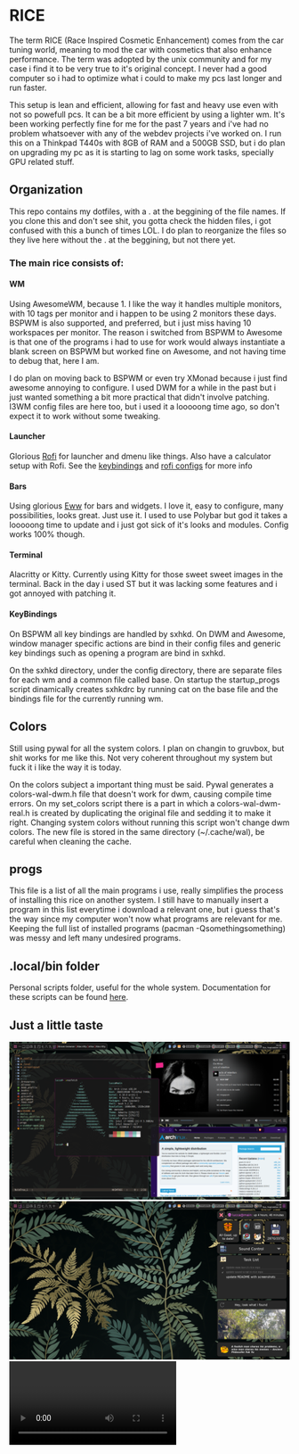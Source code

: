 # RICE

The term RICE (Race Inspired Cosmetic Enhancement) comes from the car tuning world, meaning to mod the car with cosmetics that also enhance performance.
The term was adopted by the unix community and for my case i find it to be very true to it's original concept. I never had a good computer so i had to optimize
what i could to make my pcs last longer and run faster.

This setup is lean and efficient, allowing for fast and heavy use even with not so powefull pcs. It can be a bit more efficient by using a lighter wm.
It's been working perfectly fine for me for the past 7 years and i've had no problem whatsoever with any of the webdev projects i've worked on.
I run this on a Thinkpad T440s with 8GB of RAM and a 500GB SSD, but i do plan on upgrading my pc as it is starting to lag on some work tasks, specially GPU related stuff.

## Organization
This repo contains my dotfiles, with a . at the beggining of the file names. If you clone this and don't see shit, you gotta check the hidden files, i got confused with
this a bunch of times LOL. I do plan to reorganize the files so they live here without the . at the beggining, but not there yet.

### The main rice consists of:
#### WM
Using AwesomeWM, because 1. I like the way it handles multiple monitors, with 10 tags per monitor and i happen to be using 2 monitors these days.
BSPWM is also supported, and preferred, but i just miss having 10 workspaces per monitor. The reason i switched from BSPWM to Awesome is that one
of the programs i had to use for work would always instantiate a blank screen on BSPWM but worked fine on Awesome, and not having time to debug that, here I am.

I do plan on moving back to BSPWM or even try XMonad because i just find awesome annoying to configure. I used DWM for a while in the past but i just wanted something a bit
more practical that didn't involve patching. I3WM config files are here too, but i used it a looooong time ago, so don't expect it to work without some tweaking.

#### Launcher
Glorious [Rofi](https://github.com/davatorium/rofi) for launcher and dmenu like things. Also have a calculator setup with Rofi. See the [keybindings](.config/sxhkd) and [rofi configs](.config/rofi) for more info

#### Bars
Using glorious [Eww](https://github.com/elkowar/eww) for bars and widgets. I love it, easy to configure, many possibilities, looks great. Just use it.
I used to use Polybar but god it takes a looooong time to update and i just got sick of it's looks and modules. Config works 100% though.

#### Terminal
Alacritty or Kitty. Currently using Kitty for those sweet sweet images in the terminal.
Back in the day i used ST but it was lacking some features and i got annoyed with patching it.

#### KeyBindings
On BSPWM all key bindings are handled by sxhkd. On DWM and Awesome, window manager specific actions are bind in their config files and generic key bindings such as opening a program are bind in sxhkd.

On the sxhkd directory, under the config directory, there are separate files for each wm and a common file called base. On startup the startup_progs script dinamically creates sxhkdrc by running cat on the base file and the bindings file for the currently running wm.

## Colors
Still using pywal for all the system colors. I plan on changin to gruvbox, but shit works for me like this. Not very coherent throughout my system but fuck it i like the way it is today.

On the colors subject a important thing must be said. Pywal generates a colors-wal-dwm.h file that doesn't work for dwm, causing compile time errors.
On my set_colors script there is a part in which a colors-wal-dwm-real.h is created by duplicating the original file and sedding it to make it right.
Changing system colors without running this script won't change dwm colors.
The new file is stored in the same directory (~/.cache/wal), be careful when cleaning the cache.

## progs
This file is a list of all the main programs i use, really simplifies the process of installing this rice on another system.
I still have to manually insert a program in this list everytime i download a relevant one, but i guess that's the way since my computer won't now what programs are relevant for me.
Keeping the full list of installed programs (pacman -Qsomethingsomething) was messy and left many undesired programs.

## .local/bin folder
Personal scripts folder, useful for the whole system.
Documentation for these scripts can be found [here](.local/bin/README.md).

## Just a little taste
![Open Programs](./programs-open.png)
![Sidebar](./sidebar-open.png)
![Workflow](./workflow.mp4)
